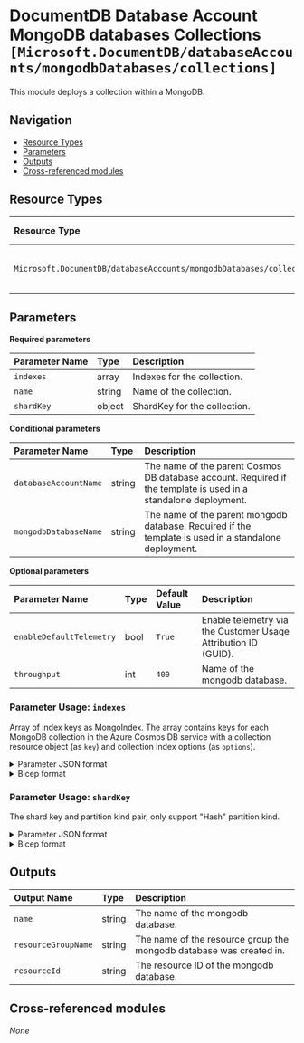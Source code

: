 # DocumentDB Database Account MongoDB databases Collections `[Microsoft.DocumentDB/databaseAccounts/mongodbDatabases/collections]`

This module deploys a collection within a MongoDB.

## Navigation

- [Resource Types](#Resource-Types)
- [Parameters](#Parameters)
- [Outputs](#Outputs)
- [Cross-referenced modules](#Cross-referenced-modules)

## Resource Types

| Resource Type | API Version |
| :-- | :-- |
| `Microsoft.DocumentDB/databaseAccounts/mongodbDatabases/collections` | [2021-07-01-preview](https://docs.microsoft.com/en-us/azure/templates/Microsoft.DocumentDB/2021-07-01-preview/databaseAccounts/mongodbDatabases/collections) |

## Parameters

**Required parameters**

| Parameter Name | Type | Description |
| :-- | :-- | :-- |
| `indexes` | array | Indexes for the collection. |
| `name` | string | Name of the collection. |
| `shardKey` | object | ShardKey for the collection. |

**Conditional parameters**

| Parameter Name | Type | Description |
| :-- | :-- | :-- |
| `databaseAccountName` | string | The name of the parent Cosmos DB database account. Required if the template is used in a standalone deployment. |
| `mongodbDatabaseName` | string | The name of the parent mongodb database. Required if the template is used in a standalone deployment. |

**Optional parameters**

| Parameter Name | Type | Default Value | Description |
| :-- | :-- | :-- | :-- |
| `enableDefaultTelemetry` | bool | `True` | Enable telemetry via the Customer Usage Attribution ID (GUID). |
| `throughput` | int | `400` | Name of the mongodb database. |


### Parameter Usage: `indexes`

Array of index keys as MongoIndex. The array contains keys for each MongoDB collection in the Azure Cosmos DB service with a collection resource object (as `key`) and collection index options (as `options`).

<details>

<summary>Parameter JSON format</summary>

```json
"indexes": {
    "value": [
        {
            "key": {
                "keys": [
                    "_id"
                ]
            }
        },
        {
            "key": {
                "keys": [
                    "$**"
                ]
            }
        },
        {
            "key": {
                "keys": [
                    "estate_id",
                    "estate_address"
                ]
            },
            "options": {
                "unique": true
            }
        },
        {
            "key": {
                "keys": [
                    "_ts"
                ]
            },
            "options": {
                "expireAfterSeconds": 2629746
            }
        }
    ]
}
```

</details>

<details>

<summary>Bicep format</summary>

```bicep
indexes: [
    {
        key: {
            keys: [
                '_id'
            ]
        }
    }
    {
        key: {
            keys: [
                '$**'
            ]
        }
    }
    {
        key: {
            keys: [
                'estate_id'
                'estate_address'
            ]
        }
        options: {
            unique: true
        }
    }
    {
        key: {
            keys: [
                '_ts'
            ]
        }
        options: {
            expireAfterSeconds: 2629746
        }
    }
]
```

</details>
<p>

### Parameter Usage: `shardKey`

The shard key and partition kind pair, only support "Hash" partition kind.

<details>

<summary>Parameter JSON format</summary>

```json
"shardKey": {
    "value": {
        "estate_id": "Hash"
    }
}
```

</details>

<details>

<summary>Bicep format</summary>

```bicep
shardKey: {
    estate_id: 'Hash'
}
```

</details>
<p>

## Outputs

| Output Name | Type | Description |
| :-- | :-- | :-- |
| `name` | string | The name of the mongodb database. |
| `resourceGroupName` | string | The name of the resource group the mongodb database was created in. |
| `resourceId` | string | The resource ID of the mongodb database. |

## Cross-referenced modules

_None_

